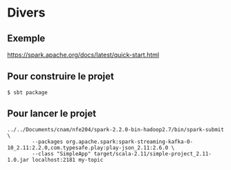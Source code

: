 # Divers

## Exemple
https://spark.apache.org/docs/latest/quick-start.html

## Pour construire le projet
```
$ sbt package
```

## Pour lancer le projet
```
../../Documents/cnam/nfe204/spark-2.2.0-bin-hadoop2.7/bin/spark-submit \
        --packages org.apache.spark:spark-streaming-kafka-0-10_2.11:2.2.0,com.typesafe.play:play-json_2.11:2.6.0 \
        --class "SimpleApp" target/scala-2.11/simple-project_2.11-1.0.jar localhost:2181 my-topic
```
